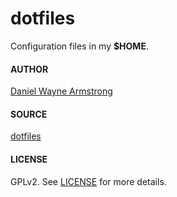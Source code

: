 # dotfiles

Configuration files in my **$HOME**.

#### AUTHOR

[Daniel Wayne Armstrong](https://www.circuidipity.com)

#### SOURCE

[dotfiles](https://github.com/vonbrownie/dotfiles)

#### LICENSE

GPLv2. See [LICENSE](https://github.com/vonbrownie/dotfiles/blob/master/LICENSE) for more details.

